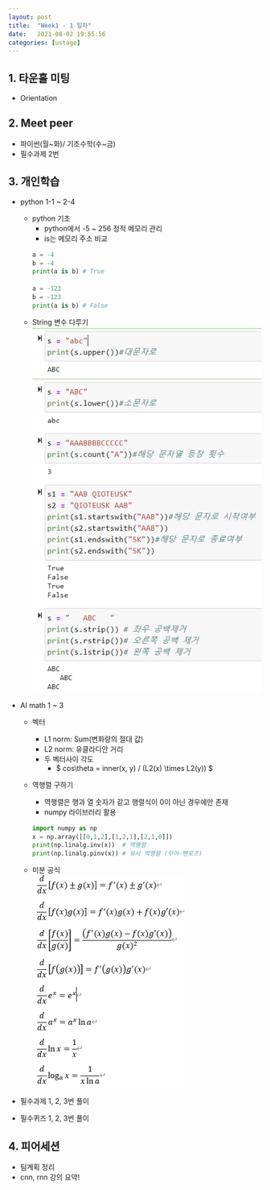 ```yaml
---
layout: post
title:  "Week1 - 1 일차"
date:   2021-08-02 19:55:56
categories: [ustage]
---
```


## 1. 타운홀 미팅
 * Orientation 

## 2. Meet peer
 * 파이썬(월~화)/ 기초수학(수~금)
 * 필수과제 2번

## 3. 개인학습
 * python 1-1 ~ 2-4
    * python 기초
        * python에서 -5 ~ 256 정적 메모리 관리
        * is는 메모리 주소 비교
        ```python
        a = -4
        b = -4
        print(a is b) # True

        a = -123
        b = -123
        print(a is b) # False 
        ```
    * String 변수 다루기
    ![](/assets/image/day1_1.png)
 * AI math 1 ~ 3
    * 벡터
        * L1 norm: Sum(변화량의 절대 값)
        * L2 norm: 유클라디안 거리
        * 두 벡터사이 각도
            *  $ cos\theta = inner(x, y) / (L2(x) \times L2(y)) $
    * 역행렬 구하기
        * 역행렬은 행과 열 숫자가 같고 행렬식이 0이 아닌 경우에만 존재
        * numpy 라이브러리 활용

        ```python
        import numpy as np
        x = np.array([[0,1,2],[1,2,1],[2,1,0]])
        print(np.linalg.inv(x))  # 역행렬
        print(np.linalg.pinv(x)) # 유사 역행렬 (무어-펜로즈)
        ```
    * 미분 공식  
    ![](/assets/image/day1_2.png)

 * 필수과제 1, 2, 3번 풀이
 * 필수퀴즈 1, 2, 3번 풀이

## 4. 피어세션
 * 팀계획 정리
 * cnn, rnn 강의 요약!
    